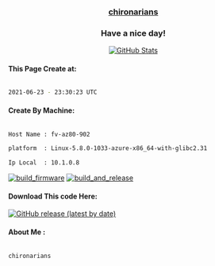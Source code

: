 

<a href="https://github.com/chironarians"><h3 align="center"><b>chironarians</b></h3></a>

<h3 align="center">Have a nice day!</h3>

<p align="center">

  <a href="https://github.com/chironarians">
    <img alt="GitHub Stats" src="https://github-readme-stats.vercel.app/api?username=chironarians&hide=issues&hide_title=true&include_all_commits=true&bg_color=30,e96443,904e95&title_color=fff&text_color=fff" />
   </a>
   
#### This Page Create at:

```bash

2021-06-23 - 23:30:23 UTC

```

#### Create By Machine:

```bash

Host Name : fv-az80-902

platform  : Linux-5.8.0-1033-azure-x86_64-with-glibc2.31

Ip Local  : 10.1.0.8

```

[![build_firmware](https://github.com/chironarians/chironarians/actions/workflows/generate_readme.yml/badge.svg)](https://github.com/chironarians/chironarians/actions/workflows/generate_readme.yml) [![build_and_release](https://github.com/chironarians/chironarians/actions/workflows/build_and_release.yml/badge.svg)](https://github.com/chironarians/chironarians/actions/workflows/build_and_release.yml)

#### Download This code Here:

[![GitHub release (latest by date)](https://img.shields.io/github/v/release/chironarians/chironarians?style=for-the-badge&label=Download)](https://github.com/chironarians/chironarians/releases) 

</p> 

#### About Me :

```bash

chironarians

```

